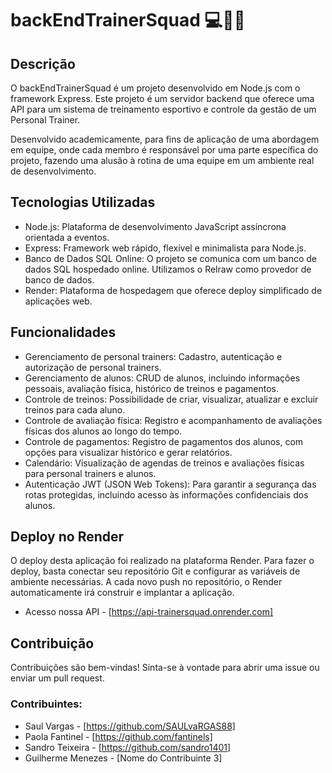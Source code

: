 # backEndTrainerSquad 💻🚀🤙

## Descrição
O backEndTrainerSquad é um projeto desenvolvido em Node.js com o framework Express. Este projeto é um servidor backend que oferece uma API para um sistema de treinamento esportivo e controle da gestão de um Personal Trainer.

Desenvolvido academicamente, para fins de aplicação de uma abordagem em equipe, onde cada membro é responsável por uma parte específica do projeto, fazendo uma alusão à rotina de uma equipe em um ambiente real de desenvolvimento.

## Tecnologias Utilizadas
- Node.js: Plataforma de desenvolvimento JavaScript assíncrona orientada a eventos.
- Express: Framework web rápido, flexível e minimalista para Node.js.
- Banco de Dados SQL Online: O projeto se comunica com um banco de dados SQL hospedado online. Utilizamos o Relraw como provedor de banco de dados.
- Render: Plataforma de hospedagem que oferece deploy simplificado de aplicações web.

## Funcionalidades
- Gerenciamento de personal trainers: Cadastro, autenticação e autorização de personal trainers.
- Gerenciamento de alunos: CRUD de alunos, incluindo informações pessoais, avaliação física, histórico de treinos e pagamentos.
- Controle de treinos: Possibilidade de criar, visualizar, atualizar e excluir treinos para cada aluno.
- Controle de avaliação física: Registro e acompanhamento de avaliações físicas dos alunos ao longo do tempo.
- Controle de pagamentos: Registro de pagamentos dos alunos, com opções para visualizar histórico e gerar relatórios.
- Calendário: Visualização de agendas de treinos e avaliações físicas para personal trainers e alunos.
- Autenticação JWT (JSON Web Tokens): Para garantir a segurança das rotas protegidas, incluindo acesso às informações confidenciais dos alunos.

## Deploy no Render
O deploy desta aplicação foi realizado na plataforma Render. Para fazer o deploy, basta conectar seu repositório Git e configurar as variáveis de ambiente necessárias. A cada novo push no repositório, o Render automaticamente irá construir e implantar a aplicação.
- Acesso nossa API - [https://api-trainersquad.onrender.com]

## Contribuição
Contribuições são bem-vindas! Sinta-se à vontade para abrir uma issue ou enviar um pull request.

### Contribuintes:
- Saul Vargas - [https://github.com/SAULvaRGAS88]
- Paola Fantinel - [https://github.com/fantinels]
- Sandro Teixeira - [https://github.com/sandro1401]
- Guilherme Menezes - [Nome do Contribuinte 3]

